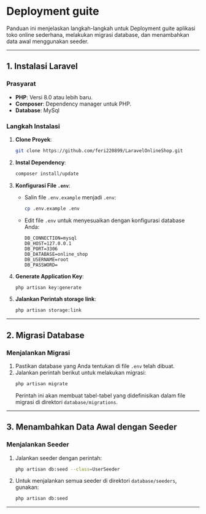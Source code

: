 # Deployment guite 
Panduan ini menjelaskan langkah-langkah untuk Deployment guite aplikasi toko online sederhana, melakukan migrasi database, dan menambahkan data awal menggunakan seeder.

---

## 1. Instalasi Laravel
### Prasyarat
- **PHP**: Versi 8.0 atau lebih baru.
- **Composer**: Dependency manager untuk PHP.
- **Database**: MySql

### Langkah Instalasi
1. **Clone Proyek**:
   ```bash
   git clone https://github.com/feri220899/LaravelOnlineShop.git
   ```
2. **Instal Dependency**:
   ```bash
   composer install/update
   ```
3. **Konfigurasi File `.env`**:
   - Salin file `.env.example` menjadi `.env`:
     ```bash
     cp .env.example .env
     ```
   - Edit file `.env` untuk menyesuaikan dengan konfigurasi database Anda:
     ```env
     DB_CONNECTION=mysql
     DB_HOST=127.0.0.1
     DB_PORT=3306
     DB_DATABASE=online_shop
     DB_USERNAME=root
     DB_PASSWORD=
     ```
4. **Generate Application Key**:
   ```bash
   php artisan key:generate
   ```

5. **Jalankan Perintah storage link**:
   ```bash
   php artisan storage:link
---

## 2. Migrasi Database
### Menjalankan Migrasi
1. Pastikan database yang Anda tentukan di file `.env` telah dibuat.
2. Jalankan perintah berikut untuk melakukan migrasi:
   ```bash
   php artisan migrate
   ```
   Perintah ini akan membuat tabel-tabel yang didefinisikan dalam file migrasi di direktori `database/migrations`.

---

## 3. Menambahkan Data Awal dengan Seeder

### Menjalankan Seeder
1. Jalankan seeder dengan perintah:
   ```bash
   php artisan db:seed --class=UserSeeder
   ```
2. Untuk menjalankan semua seeder di direktori `database/seeders`, gunakan:
   ```bash
   php artisan db:seed
   ```

---

